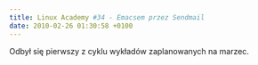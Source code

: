 ```yaml
---
title: Linux Academy #34 - Emacsem przez Sendmail
date: 2010-02-26 01:30:58 +0100
---
```

Odbył się pierwszy z cyklu wykładów zaplanowanych na marzec.
